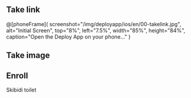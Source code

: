 ## Take link
@[phoneFrame](
  screenshot="/img/deployapp/ios/en/00-takelink.jpg",
  alt="Initial Screen",
  top="8%", left="7.5%", width="85%", height="84%",
  caption="Open the Deploy App on your phone..."
)

Take image
---

## Enroll
Skibidi toilet